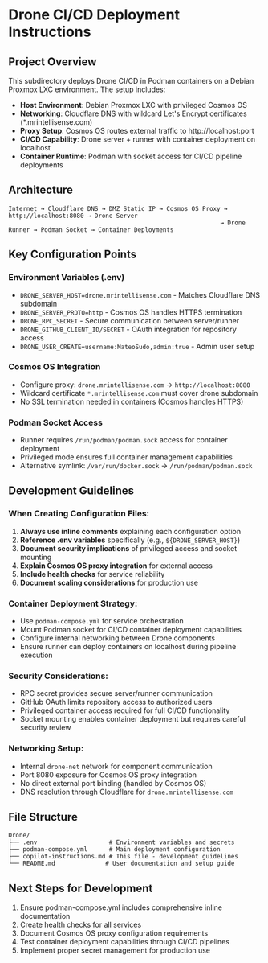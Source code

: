 # Drone CI/CD Deployment Instructions

## Project Overview
This subdirectory deploys Drone CI/CD in Podman containers on a Debian Proxmox LXC environment. The setup includes:

- **Host Environment**: Debian Proxmox LXC with privileged Cosmos OS
- **Networking**: Cloudflare DNS with wildcard Let's Encrypt certificates (*.mrintellisense.com)
- **Proxy Setup**: Cosmos OS routes external traffic to http://localhost:port
- **CI/CD Capability**: Drone server + runner with container deployment on localhost
- **Container Runtime**: Podman with socket access for CI/CD pipeline deployments

## Architecture
```
Internet → Cloudflare DNS → DMZ Static IP → Cosmos OS Proxy → http://localhost:8080 → Drone Server
                                                           → Drone Runner → Podman Socket → Container Deployments
```

## Key Configuration Points

### Environment Variables (.env)
- `DRONE_SERVER_HOST=drone.mrintellisense.com` - Matches Cloudflare DNS subdomain
- `DRONE_SERVER_PROTO=http` - Cosmos OS handles HTTPS termination
- `DRONE_RPC_SECRET` - Secure communication between server/runner
- `DRONE_GITHUB_CLIENT_ID/SECRET` - OAuth integration for repository access
- `DRONE_USER_CREATE=username:MateoSudo,admin:true` - Admin user setup

### Cosmos OS Integration
- Configure proxy: `drone.mrintellisense.com` → `http://localhost:8080`
- Wildcard certificate `*.mrintellisense.com` must cover drone subdomain
- No SSL termination needed in containers (Cosmos handles HTTPS)

### Podman Socket Access
- Runner requires `/run/podman/podman.sock` access for container deployment
- Privileged mode ensures full container management capabilities
- Alternative symlink: `/var/run/docker.sock` → `/run/podman/podman.sock`

## Development Guidelines

### When Creating Configuration Files:
1. **Always use inline comments** explaining each configuration option
2. **Reference .env variables** specifically (e.g., `${DRONE_SERVER_HOST}`)
3. **Document security implications** of privileged access and socket mounting
4. **Explain Cosmos OS proxy integration** for external access
5. **Include health checks** for service reliability
6. **Document scaling considerations** for production use

### Container Deployment Strategy:
- Use `podman-compose.yml` for service orchestration
- Mount Podman socket for CI/CD container deployment capabilities
- Configure internal networking between Drone components
- Ensure runner can deploy containers on localhost during pipeline execution

### Security Considerations:
- RPC secret provides secure server/runner communication
- GitHub OAuth limits repository access to authorized users
- Privileged container access required for full CI/CD functionality
- Socket mounting enables container deployment but requires careful security review

### Networking Setup:
- Internal `drone-net` network for component communication
- Port 8080 exposure for Cosmos OS proxy integration
- No direct external port binding (handled by Cosmos OS)
- DNS resolution through Cloudflare for `drone.mrintellisense.com`

## File Structure
```
Drone/
├── .env                    # Environment variables and secrets
├── podman-compose.yml      # Main deployment configuration
├── copilot-instructions.md # This file - development guidelines
└── README.md              # User documentation and setup guide
```

## Next Steps for Development
1. Ensure podman-compose.yml includes comprehensive inline documentation
2. Create health checks for all services
3. Document Cosmos OS proxy configuration requirements
4. Test container deployment capabilities through CI/CD pipelines
5. Implement proper secret management for production use